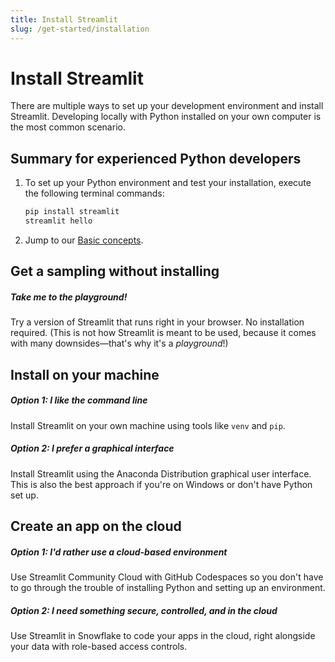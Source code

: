 ```yaml
---
title: Install Streamlit
slug: /get-started/installation
---
```


# Install Streamlit

There are multiple ways to set up your development environment and install Streamlit.
Developing locally with Python installed on your own computer is the most
common scenario.

## Summary for experienced Python developers

1. To set up your Python environment and test your installation, execute the following terminal commands:

   ```bash
   pip install streamlit
   streamlit hello
   ```

1. Jump to our [Basic concepts](/get-started/fundamentals/main-concepts).

## Get a sampling without installing

<TileContainer layout="list">

<RefCard href="/get-started/installation/streamlit-playground" size="half">

<h5>Take me to the playground!</h5>

Try a version of Streamlit that runs right in your browser. No installation required.
(This is not how Streamlit is meant to be used, because it comes with many downsides&mdash;that's why it's a
_playground_!)

</RefCard>

</TileContainer>

## Install on your machine

<TileContainer layout="grid">

<RefCard href="/get-started/installation/command-line" size="half">

<h5>Option 1: I like the command line</h5>

Install Streamlit on your own machine using tools like `venv` and `pip`.

</RefCard>

<RefCard href="/get-started/installation/anaconda-distribution" size="half">

<h5>Option 2: I prefer a graphical interface</h5>

Install Streamlit using the Anaconda Distribution graphical user interface. This is also the best
approach if you're on Windows or don't have Python set up.

</RefCard>

</TileContainer>

## Create an app on the cloud

<TileContainer layout="grid">

<RefCard href="/get-started/installation/community-cloud" size="half">

<h5>Option 1: I'd rather use a cloud-based environment</h5>

Use Streamlit Community Cloud with GitHub Codespaces so you don't have to go through the trouble
of installing Python and setting up an environment.

</RefCard>

<RefCard href="/get-started/installation/streamlit-in-snowflake" size="half">

<h5>Option 2: I need something secure, controlled, and in the cloud</h5>

Use Streamlit in Snowflake to code your apps in the cloud, right alongside your
data with role-based access controls.

</RefCard>

</TileContainer>
